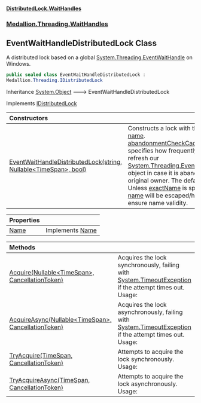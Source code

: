 #### [DistributedLock.WaitHandles](README.md 'README')
### [Medallion.Threading.WaitHandles](Medallion.Threading.WaitHandles.md 'Medallion.Threading.WaitHandles')

## EventWaitHandleDistributedLock Class

A distributed lock based on a global [System.Threading.EventWaitHandle](https://docs.microsoft.com/en-us/dotnet/api/System.Threading.EventWaitHandle 'System.Threading.EventWaitHandle') on Windows.

```csharp
public sealed class EventWaitHandleDistributedLock :
Medallion.Threading.IDistributedLock
```

Inheritance [System.Object](https://docs.microsoft.com/en-us/dotnet/api/System.Object 'System.Object') &#129106; EventWaitHandleDistributedLock

Implements [IDistributedLock](https://github.com/madelson/DistributedLock/tree/default-documentation/docs/api/DistributedLock.Core/IDistributedLock.md 'Medallion.Threading.IDistributedLock')

| Constructors | |
| :--- | :--- |
| [EventWaitHandleDistributedLock(string, Nullable&lt;TimeSpan&gt;, bool)](EventWaitHandleDistributedLock..ctor.2Tva732RJcbYY7yOGc2Dtg.md 'Medallion.Threading.WaitHandles.EventWaitHandleDistributedLock.EventWaitHandleDistributedLock(string, System.Nullable<System.TimeSpan>, bool)') | Constructs a lock with the given [name](EventWaitHandleDistributedLock..ctor.2Tva732RJcbYY7yOGc2Dtg.md#Medallion.Threading.WaitHandles.EventWaitHandleDistributedLock.EventWaitHandleDistributedLock(string,System.Nullable_System.TimeSpan_,bool).name 'Medallion.Threading.WaitHandles.EventWaitHandleDistributedLock.EventWaitHandleDistributedLock(string, System.Nullable<System.TimeSpan>, bool).name').  [abandonmentCheckCadence](EventWaitHandleDistributedLock..ctor.2Tva732RJcbYY7yOGc2Dtg.md#Medallion.Threading.WaitHandles.EventWaitHandleDistributedLock.EventWaitHandleDistributedLock(string,System.Nullable_System.TimeSpan_,bool).abandonmentCheckCadence 'Medallion.Threading.WaitHandles.EventWaitHandleDistributedLock.EventWaitHandleDistributedLock(string, System.Nullable<System.TimeSpan>, bool).abandonmentCheckCadence') specifies how frequently we refresh our [System.Threading.EventWaitHandle](https://docs.microsoft.com/en-us/dotnet/api/System.Threading.EventWaitHandle 'System.Threading.EventWaitHandle') object in case it is abandoned by its original owner. The default is 2s.  Unless [exactName](EventWaitHandleDistributedLock..ctor.2Tva732RJcbYY7yOGc2Dtg.md#Medallion.Threading.WaitHandles.EventWaitHandleDistributedLock.EventWaitHandleDistributedLock(string,System.Nullable_System.TimeSpan_,bool).exactName 'Medallion.Threading.WaitHandles.EventWaitHandleDistributedLock.EventWaitHandleDistributedLock(string, System.Nullable<System.TimeSpan>, bool).exactName') is specified, [name](EventWaitHandleDistributedLock..ctor.2Tva732RJcbYY7yOGc2Dtg.md#Medallion.Threading.WaitHandles.EventWaitHandleDistributedLock.EventWaitHandleDistributedLock(string,System.Nullable_System.TimeSpan_,bool).name 'Medallion.Threading.WaitHandles.EventWaitHandleDistributedLock.EventWaitHandleDistributedLock(string, System.Nullable<System.TimeSpan>, bool).name') will be escaped/hashed to ensure name validity. |

| Properties | |
| :--- | :--- |
| [Name](EventWaitHandleDistributedLock.Name.md 'Medallion.Threading.WaitHandles.EventWaitHandleDistributedLock.Name') | Implements [Name](https://github.com/madelson/DistributedLock/tree/default-documentation/docs/api/DistributedLock.Core/IDistributedLock.Name.md 'Medallion.Threading.IDistributedLock.Name') |

| Methods | |
| :--- | :--- |
| [Acquire(Nullable&lt;TimeSpan&gt;, CancellationToken)](EventWaitHandleDistributedLock.Acquire.csc50wjfYFMfhVMh9f0p5g.md 'Medallion.Threading.WaitHandles.EventWaitHandleDistributedLock.Acquire(System.Nullable<System.TimeSpan>, System.Threading.CancellationToken)') | Acquires the lock synchronously, failing with [System.TimeoutException](https://docs.microsoft.com/en-us/dotnet/api/System.TimeoutException 'System.TimeoutException') if the attempt times out. Usage: |
| [AcquireAsync(Nullable&lt;TimeSpan&gt;, CancellationToken)](EventWaitHandleDistributedLock.AcquireAsync.Q/XRVgkI/77ehHSwgz3+6g.md 'Medallion.Threading.WaitHandles.EventWaitHandleDistributedLock.AcquireAsync(System.Nullable<System.TimeSpan>, System.Threading.CancellationToken)') | Acquires the lock asynchronously, failing with [System.TimeoutException](https://docs.microsoft.com/en-us/dotnet/api/System.TimeoutException 'System.TimeoutException') if the attempt times out. Usage: |
| [TryAcquire(TimeSpan, CancellationToken)](EventWaitHandleDistributedLock.TryAcquire.uJMovE7EIAyUhcQlWkoiMg.md 'Medallion.Threading.WaitHandles.EventWaitHandleDistributedLock.TryAcquire(System.TimeSpan, System.Threading.CancellationToken)') | Attempts to acquire the lock synchronously. Usage: |
| [TryAcquireAsync(TimeSpan, CancellationToken)](EventWaitHandleDistributedLock.TryAcquireAsync.bF7Wpky/IL0puVDTMR7U2w.md 'Medallion.Threading.WaitHandles.EventWaitHandleDistributedLock.TryAcquireAsync(System.TimeSpan, System.Threading.CancellationToken)') | Attempts to acquire the lock asynchronously. Usage: |
